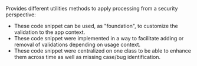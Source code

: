 Provides different utilities methods to apply processing from a security perspective:
* These code snippet can be used, as "foundation", to customize the validation to the app context.<br>
* These code snippet were implemented in a way to facilitate adding or removal of validations depending on usage context.<br>
* These code snippet were centralized on one class to be able to enhance them across time as well as missing case/bug identification.<br>